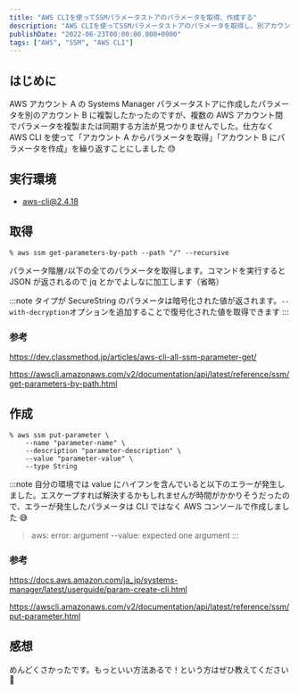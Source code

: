 ```yaml
---
title: "AWS CLIを使ってSSMパラメータストアのパラメータを取得、作成する"
description: "AWS CLIを使ってSSMパラメータストアのパラメータを取得し、別アカウントに作成する方法を解説しました。取得・作成コマンドや注意点も記載しました。"
publishDate: "2022-06-23T00:00:00.000+0900"
tags: ["AWS", "SSM", "AWS CLI"]
---
```


## はじめに

AWS アカウント A の Systems Manager パラメータストアに作成したパラメータを別のアカウント B に複製したかったのですが、複数の AWS アカウント間でパラメータを複製または同期する方法が見つかりませんでした。仕方なく AWS CLI を使って「アカウント A からパラメータを取得」「アカウント B にパラメータを作成」を繰り返すことにしました 😓

## 実行環境

- aws-cli@2.4.18

## 取得

```shell
% aws ssm get-parameters-by-path --path "/" --recursive
```

パラメータ階層`/`以下の全てのパラメータを取得します。コマンドを実行すると JSON が返されるので jq とかでよしなに加工します（省略）

:::note
タイプが SecureString のパラメータは暗号化された値が返されます。`--with-decryption`オプションを追加することで復号化された値を取得できます
:::

### 参考

https://dev.classmethod.jp/articles/aws-cli-all-ssm-parameter-get/

https://awscli.amazonaws.com/v2/documentation/api/latest/reference/ssm/get-parameters-by-path.html

## 作成

```shell
% aws ssm put-parameter \
    --name "parameter-name" \
    --description "parameter-description" \
    --value "parameter-value" \
    --type String
```

:::note
自分の環境では value にハイフンを含んでいると以下のエラーが発生しました。エスケープすれば解決するかもしれませんが時間がかかりそうだったので、エラーが発生したパラメータは CLI ではなく AWS コンソールで作成しました 😅

> aws: error: argument --value: expected one argument
:::

### 参考

https://docs.aws.amazon.com/ja_jp/systems-manager/latest/userguide/param-create-cli.html

https://awscli.amazonaws.com/v2/documentation/api/latest/reference/ssm/put-parameter.html

## 感想

めんどくさかったです。もっといい方法あるで！という方はぜひ教えてください 🙏
